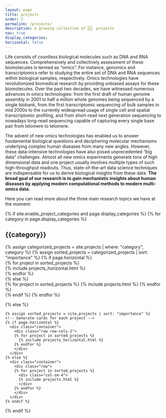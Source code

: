 ```yaml
---
layout: page
title: projects
order: 2
permalink: /projects/
description: A growing collection of 🆒  projects
nav: true
display_categories:
horizontal: false
---
```


Life consists of countless biological molecules such as DNA and RNA sequences. Comprehensively and collectively assessment of these biomolecules is termed as “omics”. For instance, genomics and transcriptomics refer to studying the entire set of DNA and RNA sequences within biological samples, respectively. Omics technologies have revolutionized biomedical research by providing unbiased assays for these biomolecules. Over the past two decades, we have witnessed numerous advances in omics technologies: from the first draft of human genome assembly in 2001 to half a million whole genomes being sequenced by a single biobank, from the first transcriptomic sequencing of bulk samples in mid 2000s to the currently widespread usage of single cell and spatial transcriptomic profiling, and from short-read next generation sequencing to nowadays long-read sequencing capable of capturing every single base pair from telomere to telomere.

The advent of new omics technologies has enabled us to answer fundamental biological questions and deciphering molecular mechanisms underlying complex human diseases from many new angles. However, these data-intensive technologies have also posed unprecedented “big data” challenges. Almost all new omics experiments generate tons of high dimensional data and one project usually involves multiple types of such high-throughput readouts. Thus, state-of-the-art data science techniques are indispensable for us to derive biological insights from these data. **The broad goal of our research is to gain mechanistic insights about human diseases by applying modern computational methods to modern multi-omics data.**

Here you can read more about the three main research topics we have at the moment:

<div class="projects">
  {% if site.enable_project_categories and page.display_categories %}
  <!-- Display categorized projects -->
    {% for category in page.display_categories %}
      <h2 class="category">{{category}}</h2>
      {% assign categorized_projects = site.projects | where: "category", category %}
      {% assign sorted_projects = categorized_projects | sort: "importance" %}
      <!-- Generate cards for each project -->
      {% if page.horizontal %}
        <div class="container">
          <div class="row row-cols-1 no-gutters">
          {% for project in sorted_projects %}
            <div class="col-sm mt-3 mt-md-0">
            {% include projects_horizontal.html %}
            </div>
          {% endfor %}
          </div>
        </div>
      {% else %}
        <div class="grid">
          {% for project in sorted_projects %}
            {% include projects.html %}
          {% endfor %}
        </div>
      {% endif %}
    {% endfor %}

  {% else %}
  <!-- Display projects without categories -->
    {% assign sorted_projects = site.projects | sort: "importance" %}
    <!-- Generate cards for each project -->
    {% if page.horizontal %}
      <div class="container">
        <div class="row row-cols-2">
        {% for project in sorted_projects %}
          {% include projects_horizontal.html %}
        {% endfor %}
        </div>
      </div>
    {% else %}
      <div class="container">
        <div class="row">
        {% for project in sorted_projects %}
          <div class="col-sm-4">
          {% include projects.html %}
          </div>
        {% endfor %}
        </div>
      </div>
    {% endif %}

  {% endif %}

</div>
